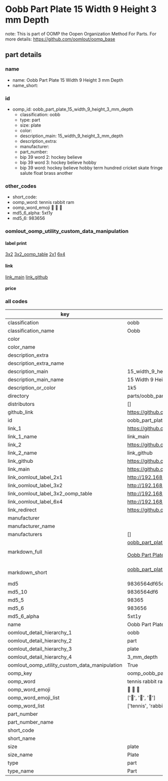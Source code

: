 # Oobb Part Plate 15 Width 9 Height 3 mm Depth  

note: This is part of OOMP the Oopen Organization Method For Parts. For more details: https://github.com/oomlout/oomp_base

##  part details
  







### name
* name: Oobb Part Plate 15 Width 9 Height 3 mm Depth
* name_short: 
### id
* oomp_id: oobb_part_plate_15_width_9_height_3_mm_depth
  * classification: oobb
  * type: part
  * size: plate
  * color: 
  * description_main: 15_width_9_height_3_mm_depth
  * description_extra: 
  * manufacturer: 
  * part_number: 
  * bip 39 word 2: hockey believe
  * bip 39 word 3: hockey believe hobby
  * bip 39 word: hockey believe hobby term hundred cricket skate fringe salute float brass another

### other_codes
* short_code: 
* oomp_word: tennis rabbit ram
* oomp_word_emoji :tennis: :rabbit: :ram:
* md5_6_alpha: 5xt1y
* md5_6: 983656






### oomlout_oomp_utility_custom_data_manipulation
#### label print
[3x2](http://192.168.1.245:1112/?label=oomp%205xt1y)
[3x2_oomp_table](http://192.168.1.108:1112/?label=oomp%205xt1y)
[2x1](http://192.168.1.242:1112/?label=oomp%205xt1y)
[6x4](http://192.168.1.55:1112/?label=oomp%205xt1y)    

#### link

[link_main](https://github.com/oomlout/oomlout_oomp_version_1_messy/tree/main/parts/oobb_part_plate_15_width_9_height_3_mm_depth) [link_github](https://github.com/oomlout/oomlout_oomp_version_1_messy/tree/main/parts/oobb_part_plate_15_width_9_height_3_mm_depth)                             

#### price







### all codes 
| key | value |  
| --- | --- |  
| classification | oobb |  
| classification_name | Oobb |  
| color |  |  
| color_name |  |  
| description_extra |  |  
| description_extra_name |  |  
| description_main | 15_width_9_height_3_mm_depth |  
| description_main_name | 15 Width 9 Height 3 mm Depth |  
| description_or_color | 1k5 |  
| directory | parts/oobb_part_plate_15_width_9_height_3_mm_depth |  
| distributors | [] |  
| github_link | https://github.com/oomlout/oomlout_oomp_part_src/tree/main/parts/oobb_part_plate_15_width_9_height_3_mm_depth |  
| id | oobb_part_plate_15_width_9_height_3_mm_depth |  
| link_1 | https://github.com/oomlout/oomlout_oomp_version_1_messy/tree/main/parts/oobb_part_plate_15_width_9_height_3_mm_depth |  
| link_1_name | link_main |  
| link_2 | https://github.com/oomlout/oomlout_oomp_version_1_messy/tree/main/parts/oobb_part_plate_15_width_9_height_3_mm_depth |  
| link_2_name | link_github |  
| link_github | https://github.com/oomlout/oomlout_oomp_version_1_messy/tree/main/parts/oobb_part_plate_15_width_9_height_3_mm_depth |  
| link_main | https://github.com/oomlout/oomlout_oomp_version_1_messy/tree/main/parts/oobb_part_plate_15_width_9_height_3_mm_depth |  
| link_oomlout_label_2x1 | http://192.168.1.242:1112/?label=oomp%205xt1y |  
| link_oomlout_label_3x2 | http://192.168.1.245:1112/?label=oomp%205xt1y |  
| link_oomlout_label_3x2_oomp_table | http://192.168.1.108:1112/?label=oomp%205xt1y |  
| link_oomlout_label_6x4 | http://192.168.1.55:1112/?label=oomp%205xt1y |  
| link_redirect | https://github.com/oomlout/oomlout_oomp_version_1_messy/tree/main/parts/oobb_part_plate_15_width_9_height_3_mm_depth |  
| manufacturer |  |  
| manufacturer_name |  |  
| manufacturers | [] |  
| markdown_full | [oobb_part_plate_15_width_9_height_3_mm_depth](none)<br>[](none)<br>[Oobb Part Plate 15 Width 9 Height 3 Mm Depth](none)<br><br> |  
| markdown_short | [oobb_part_plate_15_width_9_height_3_mm_depth](none)<br><br> |  
| md5 | 9836564df65d1940cdb79df6d8852b63 |  
| md5_10 | 9836564df6 |  
| md5_5 | 98365 |  
| md5_6 | 983656 |  
| md5_6_alpha | 5xt1y |  
| name | Oobb Part Plate 15 Width 9 Height 3 mm Depth |  
| oomlout_detail_hierarchy_1 | oobb |  
| oomlout_detail_hierarchy_2 | part |  
| oomlout_detail_hierarchy_3 | plate |  
| oomlout_detail_hierarchy_4 | 3_mm_depth |  
| oomlout_oomp_utility_custom_data_manipulation | True |  
| oomp_key | oomp_oobb_part_plate_15_width_9_height_3_mm_depth |  
| oomp_word | tennis rabbit ram |  
| oomp_word_emoji | :tennis: :rabbit: :ram: |  
| oomp_word_emoji_list | [':tennis:', ':rabbit:', ':ram:'] |  
| oomp_word_list | ['tennis', 'rabbit', 'ram'] |  
| part_number |  |  
| part_number_name |  |  
| short_code |  |  
| short_name |  |  
| size | plate |  
| size_name | Plate |  
| type | part |  
| type_name | Part |  
